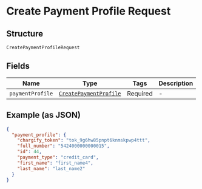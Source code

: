 
# Create Payment Profile Request

## Structure

`CreatePaymentProfileRequest`

## Fields

| Name | Type | Tags | Description |
|  --- | --- | --- | --- |
| `paymentProfile` | [`CreatePaymentProfile`](../../doc/models/create-payment-profile.md) | Required | - |

## Example (as JSON)

```json
{
  "payment_profile": {
    "chargify_token": "tok_9g6hw85pnpt6knmskpwp4ttt",
    "full_number": "5424000000000015",
    "id": 44,
    "payment_type": "credit_card",
    "first_name": "first_name4",
    "last_name": "last_name2"
  }
}
```

